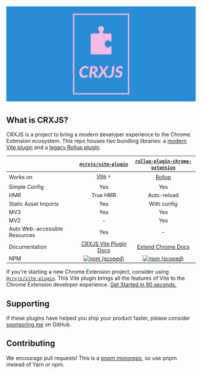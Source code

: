 # ![CRXJS](./banner-github.png)

## What is CRXJS?

CRXJS is a project to bring a modern developer experience to the Chrome
Extension ecosystem. This repo houses two bundling libraries: a
[modern Vite plugin](./packages/vite-plugin/README.md) and a
[legacy Rollup plugin](./packages/rollup-plugin/README.md).

|                               |                                          [`@crxjs/vite-plugin`](./packages/vite-plugin/README.md)                                           |                                         [`rollup-plugin-chrome-extension`](./packages/rollup-plugin/README.md)                                          |
| :---------------------------- | :-----------------------------------------------------------------------------------------------------------------------------------------: | :-----------------------------------------------------------------------------------------------------------------------------------------------------: |
| Works on                      |                                                        [Vite](https://vitejs.dev) ⚡                                                        |                                                             [Rollup](https://rollupjs.org)                                                              |
| Simple Config                 |                                                                     Yes                                                                     |                                                                           Yes                                                                           |
| HMR                           |                                                                  True HMR                                                                   |                                                                       Auto-reload                                                                       |
| Static Asset Imports          |                                                                     Yes                                                                     |                                                                       With config                                                                       |
| MV3                           |                                                                     Yes                                                                     |                                                                           Yes                                                                           |
| MV2                           |                                                                      -                                                                      |                                                                           Yes                                                                           |
| Auto Web-accessible Resources |                                                                     Yes                                                                     |                                                                            -                                                                            |
| Documentation                 |                                           [CRXJS Vite Plugin Docs](https://crxjs.dev/vite-plugin)                                           |                                              [Extend Chrome Docs](https://www.extend-chrome.dev/rollup-plugin)                                              |
| NPM                           | [![npm (scoped)](https://img.shields.io/npm/v/@crxjs/vite-plugin/latest.svg)](https://www.npmjs.com/package/rollup-plugin-chrome-extension) | [![npm (scoped)](https://img.shields.io/npm/v/rollup-plugin-chrome-extension/latest.svg)](https://www.npmjs.com/package/rollup-plugin-chrome-extension) |

If you're starting a new Chrome Extension project, consider using
[`@crxjs/vite-plugin`](https://crxjs.dev/vite-plugin). This Vite plugin brings
all the features of Vite to the Chrome Extension developer experience.
[Get Started in 90 seconds.](https://crxjs.dev/vite-plugin)

## Supporting

If these plugins have helped you ship your product faster, please consider
[sponsoring me](https://github.com/sponsors/jacksteamdev) on GitHub.

## Contributing

We encourage pull requests! This is a
[pnpm monorepo](https://pnpm.io/workspaces), so use pnpm instead of Yarn or npm.
